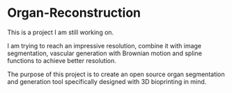 # Organ-Reconstruction
This is a project I am still working on. 

I am trying to reach an impressive resolution, combine it with image
segmentation, vascular generation with Brownian motion and spline
functions to achieve better resolution.

The purpose of this project is to create an open source organ segmentation 
and generation tool specifically designed with 3D bioprinting in mind.
